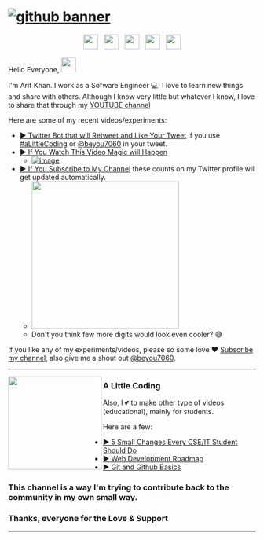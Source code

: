 # [![github banner](https://user-images.githubusercontent.com/30652896/130600445-ad3426e7-f905-4280-b351-58df7394b5b1.png)](https://youtube.com/alittlecoding)

<p align='center'>
<a href="https://twitter.com/beyou7060"><img height="30" src="https://user-images.githubusercontent.com/30652896/130601374-b3ab8437-3ac5-4890-84e5-045aef467ba9.png"></a>&nbsp;&nbsp;
<a href="https://instagram.com/beyou7060"><img height="30" src="https://user-images.githubusercontent.com/30652896/130601645-0071f850-6180-4a39-bfe9-253f021cd0a2.png"></a>&nbsp;&nbsp;
<a href="https://www.linkedin.com/in/arif-khan-7410/"><img height="30" src="https://user-images.githubusercontent.com/30652896/130602207-57f7ed7c-2773-46d9-8bf0-65a029580a67.png"></a>&nbsp;&nbsp;
<a href="https://youtube.com/alittlecoding"><img height="30" src="https://user-images.githubusercontent.com/30652896/130603015-34d345c3-a4db-44ad-be97-12fd30b38e5e.png"></a>&nbsp;&nbsp;
<a href="https://facebook.com/alittlecoding"><img height="30" src="https://user-images.githubusercontent.com/30652896/130605458-856387af-e682-4aca-b576-03ff0e221a6d.png"></a>
</p>

Hello Everyone, <img src="https://raw.githubusercontent.com/MartinHeinz/MartinHeinz/master/wave.gif" width="30px">


I'm Arif Khan. I work as a Sofware Engineer 💻.  I love to learn new things and share with others. Although I know very little but whatever I know, I love to share that through my [YOUTUBE channel](https://youtube.com/alittlecoding)

Here are some of my recent videos/experiments:

- [▶️ Twitter Bot that will Retweet and Like Your Tweet](https://youtu.be/AsO2ld8J-9o) if you use [#aLittleCoding](https://twitter.com/intent/tweet?text=Hi%2C%0A%0A%40beyou7060%0A%23aLittleCoding) or [@beyou7060](https://twitter.com/intent/tweet?text=Hi%2C%0A%0A%40beyou7060%0A%23aLittleCoding) in your tweet. 
- [▶️ If You Watch This Video Magic will Happen](https://youtu.be/7frtQFIytY4)
  - [![image](https://user-images.githubusercontent.com/30652896/130608827-35ff9a1f-60c8-4de3-8cff-822bd21d2b2d.png)](https://youtu.be/7frtQFIytY4)
- [▶️ If You Subscribe to My Channel](https://youtu.be/4PExr-7kWL8) these counts on my Twitter profile will get updated automatically.
  - <a href="https://youtu.be/4PExr-7kWL8"><img height="300" src="https://user-images.githubusercontent.com/30652896/130607784-084a7adb-6bb0-4a81-b62e-cac9a1398744.png"></a>
  - Don't you think few more digits would look even cooler? 😅


If you like any of my experiments/videos, please so some love ♥ [Subscribe my channel](https://www.youtube.com/alittlecoding), 
also give me a shout out [@beyou7060](https://twitter.com/intent/tweet?text=Hi%2C%0A%0A%40beyou7060%0A%23aLittleCoding).

  ---

 <p>
  <img height="190" align='left' src="https://user-images.githubusercontent.com/30652896/130610488-da62d74f-d72f-45b3-b3be-c31e6fe16390.png">
</p>
 
### A Little Coding

Also, I 💕 to make other type of videos (educational), mainly for students. 

Here are a few:
- [▶️ 5 Small Changes Every CSE/IT Student Should Do](https://youtu.be/mFNJoBGgHkA)
- [▶️ Web Development Roadmap](https://youtu.be/pVWmQuDfv-E)
- [▶️ Git and Github Basics](https://youtu.be/XLi0E3NO-1g)

### This channel is a way I'm trying to contribute back to the community in my own small way. 
### Thanks, everyone for the Love & Support

 ---

